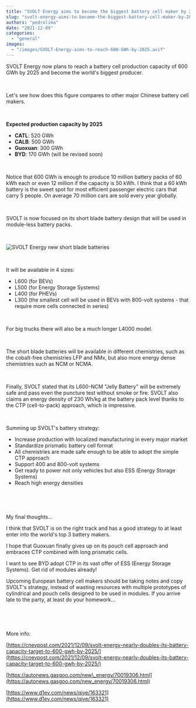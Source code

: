 ```yaml
---
title: "SVOLT Energy aims to become the biggest battery cell maker by 2025"
slug: "svolt-energy-aims-to-become-the-biggest-battery-cell-maker-by-2025"
authors: "pedrolima"
date: "2021-12-09"
categories: 
  - "general"
images: 
  - "/images/SVOLT-Energy-aims-to-reach-600-GWh-by-2025.avif"
---
```


SVOLT Energy now plans to reach a battery cell production capacity of 600 GWh by 2025 and become the world's biggest producer.

 

Let's see how does this figure compares to other major Chinese battery cell makers.

 

**Expected production capacity by 2025**

- **CATL**: 520 GWh
- **CALB**: 500 GWh
- **Guoxuan**: 300 GWh
- **BYD**: 170 GWh (will be revised soon)

 

Notice that 600 GWh is enough to produce 10 million battery packs of 60 kWh each or even 12 million if the capacity is 50 kWh. I think that a 60 kWh battery is the sweet spot for most efficient passenger electric cars that carry 5 people. On average 70 million cars are sold every year globally.

 

SVOLT is now focused on its short blade battery design that will be used in module-less battery packs.

 

![SVOLT Energy new short blade batteries](images/SVOLT-Energy-new-short-blade-batteries.avif)

 

It will be available in 4 sizes:

- L600 (for BEVs)
- L500 (for Energy Storage Systems)
- L400 (for PHEVs)
- L300 (the smallest cell will be used in BEVs with 800-volt systems - that require more cells connected in series)

 

For big trucks there will also be a much longer L4000 model.

 

The short blade batteries will be available in different chemistries, such as the cobalt-free chemistries LFP and NMx, but also more energy dense chemistries such as NCM or NCMA.

 

Finally, SVOLT stated that its L600-NCM "Jelly Battery" will be extremely safe and pass even the puncture test without smoke or fire. SVOLT also claims an energy density of 230 Wh/kg at the battery pack level thanks to the CTP (cell-to-pack) approach, which is impressive.

 

Summing up SVOLT's battery strategy:

- Increase production with localized manufacturing in every major market
- Standardize prismatic battery cell format
- All chemistries are made safe enough to be able to adopt the simple CTP approach
- Support 400 and 800-volt systems
- Get ready to power not only vehicles but also ESS (Energy Storage Systems)
- Reach high energy densities

 

 

My final thoughts...

I think that SVOLT is on the right track and has a good strategy to at least enter into the world's top 3 battery makers.

I hope that Guoxuan finally gives up on its pouch cell approach and embraces CTP combined with long prismatic cells.

I want to see BYD adopt CTP in its vast offer of ESS (Energy Storage Systems). Get rid of modules already!

Upcoming European battery cell makers should be taking notes and copy SVOLT's strategy, instead of wasting resources with multiple prototypes of cylindrical and pouch cells designed to be used in modules. If you arrive late to the party, at least do your homework...

 

 

More info:

[https://cnevpost.com/2021/12/09/svolt-energy-nearly-doubles-its-battery-capacity-target-to-600-gwh-by-2025/](https://cnevpost.com/2021/12/09/svolt-energy-nearly-doubles-its-battery-capacity-target-to-600-gwh-by-2025/)

[https://autonews.gasgoo.com/new\_energy/70019306.html](https://autonews.gasgoo.com/new_energy/70019306.html)

[https://www.d1ev.com/news/qiye/163321](https://www.d1ev.com/news/qiye/163321)
